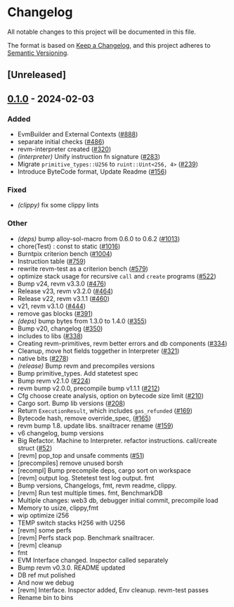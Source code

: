 # Changelog
All notable changes to this project will be documented in this file.

The format is based on [Keep a Changelog](https://keepachangelog.com/en/1.0.0/),
and this project adheres to [Semantic Versioning](https://semver.org/spec/v2.0.0.html).

## [Unreleased]

## [0.1.0](https://github.com/carryingpotman/revm/releases/tag/revm-test-v0.1.0) - 2024-02-03

### Added
- EvmBuilder and External Contexts ([#888](https://github.com/carryingpotman/revm/pull/888))
- separate initial checks ([#486](https://github.com/carryingpotman/revm/pull/486))
- revm-interpreter created ([#320](https://github.com/carryingpotman/revm/pull/320))
- *(interpreter)* Unify instruction fn signature ([#283](https://github.com/carryingpotman/revm/pull/283))
- Migrate `primitive_types::U256` to `ruint::Uint<256, 4>` ([#239](https://github.com/carryingpotman/revm/pull/239))
- Introduce ByteCode format, Update Readme ([#156](https://github.com/carryingpotman/revm/pull/156))

### Fixed
- *(clippy)* fix some clippy lints

### Other
- *(deps)* bump alloy-sol-macro from 0.6.0 to 0.6.2 ([#1013](https://github.com/carryingpotman/revm/pull/1013))
- chore(Test) : const to static ([#1016](https://github.com/carryingpotman/revm/pull/1016))
- Burntpix criterion bench ([#1004](https://github.com/carryingpotman/revm/pull/1004))
- Instruction table ([#759](https://github.com/carryingpotman/revm/pull/759))
- rewrite revm-test as a criterion bench ([#579](https://github.com/carryingpotman/revm/pull/579))
- optimize stack usage for recursive `call` and `create` programs ([#522](https://github.com/carryingpotman/revm/pull/522))
- Bump v24, revm v3.3.0 ([#476](https://github.com/carryingpotman/revm/pull/476))
- Release v23, revm v3.2.0 ([#464](https://github.com/carryingpotman/revm/pull/464))
- Release v22, revm v3.1.1 ([#460](https://github.com/carryingpotman/revm/pull/460))
- v21, revm v3.1.0 ([#444](https://github.com/carryingpotman/revm/pull/444))
- remove gas blocks ([#391](https://github.com/carryingpotman/revm/pull/391))
- *(deps)* bump bytes from 1.3.0 to 1.4.0 ([#355](https://github.com/carryingpotman/revm/pull/355))
- Bump v20, changelog ([#350](https://github.com/carryingpotman/revm/pull/350))
- includes to libs ([#338](https://github.com/carryingpotman/revm/pull/338))
- Creating revm-primitives, revm better errors and db components  ([#334](https://github.com/carryingpotman/revm/pull/334))
- Cleanup, move hot fields toggether in Interpreter ([#321](https://github.com/carryingpotman/revm/pull/321))
- native bits ([#278](https://github.com/carryingpotman/revm/pull/278))
- *(release)* Bump revm and precompiles versions
- Bump primitive_types. Add statetest spec
- Bump revm v2.1.0 ([#224](https://github.com/carryingpotman/revm/pull/224))
- revm bump v2.0.0, precompile bump v1.1.1 ([#212](https://github.com/carryingpotman/revm/pull/212))
- Cfg choose create analysis, option on bytecode size limit ([#210](https://github.com/carryingpotman/revm/pull/210))
- Cargo sort. Bump lib versions ([#208](https://github.com/carryingpotman/revm/pull/208))
- Return `ExecutionResult`, which includes `gas_refunded` ([#169](https://github.com/carryingpotman/revm/pull/169))
- Bytecode hash, remove override_spec, ([#165](https://github.com/carryingpotman/revm/pull/165))
- revm bump 1.8. update libs. snailtracer rename ([#159](https://github.com/carryingpotman/revm/pull/159))
- v6 changelog, bump versions
- Big Refactor. Machine to Interpreter. refactor instructions. call/create struct ([#52](https://github.com/carryingpotman/revm/pull/52))
- [revm] pop_top and unsafe comments ([#51](https://github.com/carryingpotman/revm/pull/51))
- [precompiles] remove unused borsh
- [recompl] Bump precompile deps, cargo sort on workspace
- [revm] output log. Stetetest test log output. fmt
- Bump versions, Changelogs, fmt, revm readme, clippy.
- [revm] Run test multiple times. fmt, BenchmarkDB
- Multiple changes: web3 db, debugger initial commit, precompile load
- Memory to usize, clippy,fmt
- wip optimize i256
- TEMP switch stacks H256 with U256
- [revm] some perfs
- [revm] Perfs stack pop. Benchmark snailtracer.
- [revm] cleanup
- fmt
- EVM Interface changed. Inspector called separately
- Bump revm v0.3.0. README updated
- DB ref mut polished
- And now we debug
- [revm] Interface. Inspector added, Env cleanup. revm-test passes
- Rename bin to bins
